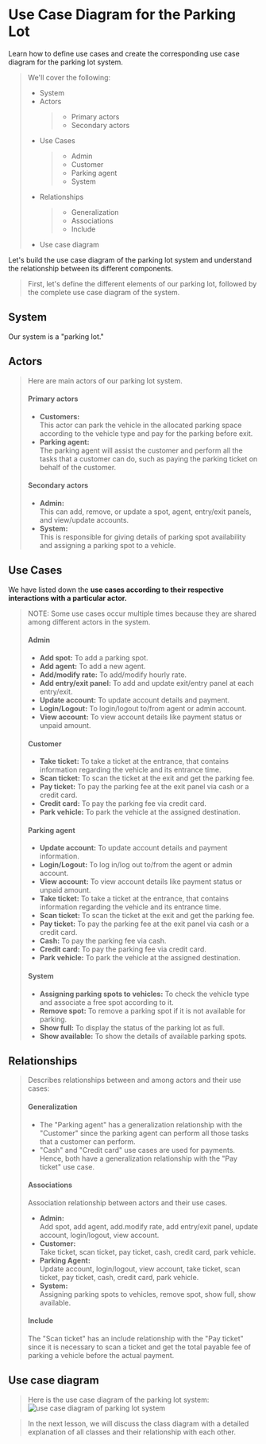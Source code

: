 # Use Case Diagram for the Parking Lot

Learn how to define use cases and create the corresponding use case diagram for the parking lot system.

> We'll cover the following:
>
> - System
> - Actors
>   > - Primary actors
>   > - Secondary actors
> - Use Cases
>   > - Admin
>   > - Customer
>   > - Parking agent
>   > - System
> - Relationships
>   > - Generalization
>   > - Associations
>   > - Include
> - Use case diagram

Let's build the use case diagram of the parking lot system and understand the relationship between its different components.

> First, let's define the different elements of our parking lot, followed by the complete use case diagram of the system.

## System

Our system is a "parking lot."

## Actors

> Here are main actors of our parking lot system.
>
> #### Primary actors
>
> - **Customers:**  
>    This actor can park the vehicle in the allocated parking space according to the vehicle type and pay for the parking before exit.
> - **Parking agent:**  
>    The parking agent will assist the customer and perform all the tasks that a customer can do, such as paying the parking ticket on behalf of the customer.
>
> #### Secondary actors
>
> - **Admin:**  
>    This can add, remove, or update a spot, agent, entry/exit panels, and view/update accounts.
> - **System:**  
>    This is responsible for giving details of parking spot availability and assigning a parking spot to a vehicle.

## Use Cases

We have listed down the **use cases according to their respective interactions with a particular actor.**

> NOTE: Some use cases occur multiple times because they are shared among different actors in the system.
>
> #### Admin
>
> - **Add spot:** To add a parking spot.
> - **Add agent:** To add a new agent.
> - **Add/modify rate:** To add/modify hourly rate.
> - **Add entry/exit panel:** To add and update exit/entry panel at each entry/exit.
> - **Update account:** To update account details and payment.
> - **Login/Logout:** To login/logout to/from agent or admin account.
> - **View account:** To view account details like payment status or unpaid amount.
>
> #### Customer
>
> - **Take ticket:** To take a ticket at the entrance, that contains information regarding the vehicle and its entrance time.
> - **Scan ticket:** To scan the ticket at the exit and get the parking fee.
> - **Pay ticket:** To pay the parking fee at the exit panel via cash or a credit card.
> - **Credit card:** To pay the parking fee via credit card.
> - **Park vehicle:** To park the vehicle at the assigned destination.
>
> #### Parking agent
>
> - **Update account:** To update account details and payment information.
> - **Login/Logout:** To log in/log out to/from the agent or admin account.
> - **View account:** To view account details like payment status or unpaid amount.
> - **Take ticket:** To take a ticket at the entrance, that contains information regarding the vehicle and its entrance time.
> - **Scan ticket:** To scan the ticket at the exit and get the parking fee.
> - **Pay ticket:** To pay the parking fee at the exit panel via cash or a credit card.
> - **Cash:** To pay the parking fee via cash.
> - **Credit card:** To pay the parking fee via credit card.
> - **Park vehicle:** To park the vehicle at the assigned destination.
>
> #### System
>
> - **Assigning parking spots to vehicles:** To check the vehicle type and associate a free spot according to it.
> - **Remove spot:** To remove a parking spot if it is not available for parking.
> - **Show full:** To display the status of the parking lot as full.
> - **Show available:** To show the details of available parking spots.

## Relationships

> Describes relationships between and among actors and their use cases:
>
> #### Generalization
>
> - The "Parking agent" has a generalization relationship with the "Customer" since the parking agent can perform all those tasks that a customer can perform.
> - "Cash" and "Credit card" use cases are used for payments. Hence, both have a generalization relationship with the "Pay ticket" use case.
>
> #### Associations
>
> Association relationship between actors and their use cases.
>
> - **Admin:**  
>    Add spot, add agent, add.modify rate, add entry/exit panel, update account, login/logout, view account.
> - **Customer:**  
>    Take ticket, scan ticket, pay ticket, cash, credit card, park vehicle.
> - **Parking Agent:**  
>    Update account, login/logout, view account, take ticket, scan ticket, pay ticket, cash, credit card, park vehicle.
> - **System:**  
>    Assigning parking spots to vehicles, remove spot, show full, show available.
>
> #### Include
>
> The "Scan ticket" has an include relationship with the "Pay ticket" since it is necessary to scan a ticket and get the total payable fee of parking a vehicle before the actual payment.

## Use case diagram

> Here is the use case diagram of the parking lot system:
> ![use case diagram of parking lot system](./images/Screenshot%202024-07-09%20at%206.31.17 AM.png)

> In the next lesson, we will discuss the class diagram with a detailed explanation of all classes and their relationship with each other.
